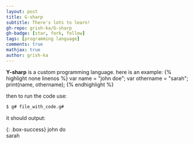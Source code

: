 ```yaml
---
layout: post
title: G-sharp
subtitle: There's lots to learn!
gh-repo: grish-ka/G-sharp
gh-badge: [star, fork, follow]
tags: [programming language]
comments: true
mathjax: true
author: grish-ka
---
```


**Y-sharp** is a custom programming language.  here is an example:
{% highlight none linenos %}
var name = "john doe";
var othername = "sarah";
print(name, othername);
{% endhighlight %}

then to run the code use:
```bash
$ g# file_with_code.g#
```
it should output:

{: .box-success}
john do<br>
sarah